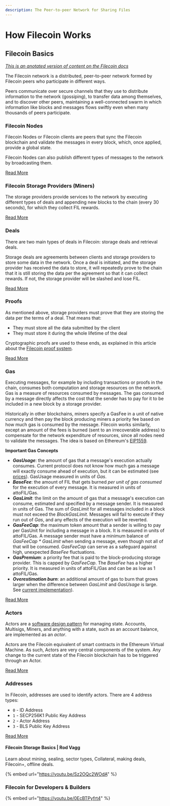 ```yaml
---
description: The Peer-to-peer Network for Sharing Files
---
```


# How Filecoin Works

## Filecoin Basics <a href="#filecoin-basics" id="filecoin-basics"></a>

_[This is an anotated version of content on the Filecoin docs](https://docs.filecoin.io/about-filecoin/how-filecoin-works/#the-network)_

The Filecoin network is a distributed, peer-to-peer network formed by Filecoin peers who participate in different ways.

Peers communicate over secure channels that they use to distribute information to the network (gossiping), to transfer data among themselves, and to discover other peers, maintaining a well-connected swarm in which information like blocks and messages flows swiftly even when many thousands of peers participate.

### Filecoin Nodes

Filecoin Nodes or Filecoin clients are peers that sync the Filecoin blockchain and validate the messages in every block, which, once applied, provide a global state.

Filecoin Nodes can also publish different types of messages to the network by broadcasting them.

[Read More](https://docs.filecoin.io/about-filecoin/how-filecoin-works/#filecoin-nodes)

### Filecoin Storage Providers (Miners)

The storage providers provide services to the network by executing different types of deals and appending new blocks to the chain (every 30 seconds), for which they collect FIL rewards.

[Read More](https://docs.filecoin.io/about-filecoin/how-filecoin-works/#filecoin-storage-providers)

### Deals

There are two main types of deals in Filecoin: storage deals and retrieval deals.

Storage deals are agreements between clients and storage providers to store some data in the network. Once a deal is initiated, and the storage provider has received the data to store, it will repeatedly prove to the chain that it is still storing the data per the agreement so that it can collect rewards. If not, the storage provider will be slashed and lose FIL.

[Read More](https://docs.filecoin.io/about-filecoin/how-filecoin-works/#deals)

### Proofs

As mentioned above, storage providers must prove that they are storing the data per the terms of a deal. That means that:

- They must store all the data submitted by the client
- They must store it during the whole lifetime of the deal

Cryptographic proofs are used to these ends, as explained in this article about the [Filecoin proof system](https://filecoin.io/blog/filecoin-proof-system/).

[Read More](https://docs.filecoin.io/about-filecoin/how-filecoin-works/#proofs)

### Gas

Executing messages, for example by including transactions or proofs in the chain, consumes both computation and storage resources on the network. Gas is a measure of resources consumed by messages. The gas consumed by a message directly affects the cost that the sender has to pay for it to be included in a new block by a storage provider.

Historically in other blockchains, miners specify a GasFee in a unit of native currency and then pay the block producing miners a priority fee based on how much gas is consumed by the message. Filecoin works similarly, except an amount of the fees is burned (sent to an irrecoverable address) to compensate for the network expenditure of resources, since all nodes need to validate the messages. The idea is based on Ethereum's [EIP1559](https://github.com/ethereum/EIPs/blob/master/EIPS/eip-1559.md).

**Important Gas Concepts**

* **_GasUsage_**: the amount of gas that a message's execution actually consumes. Current protocol does not know how much gas a message will exactly consume ahead of execution, but it can be estimated (see [prices](https://github.com/filecoin-project/lotus/blob/d678fe4bfa5b4c70bcebd46cdc38aafc452b42d1/chain/vm/gas.go#L87)). GasUsage measured in units of _Gas_.
* **_BaseFee_**: the amount of FIL that gets burned _per unit of gas consumed_ for the execution of every message. It is measured in units of attoFIL/Gas.
* **_GasLimit_**: the limit on the amount of gas that a message's execution can consume, estimated and specified by a message sender. It is measured in units of Gas. The sum of _GasLimit_ for all messages included in a block must not exceed the _BlockGasLimit_. Messages will fail to execute if they run out of _Gas_, and any effects of the execution will be reverted.
* **_GasFeeCap_**: the maximum token amount that a sender is willing to pay per GasUnit for including a message in a block. It is measured in units of attoFIL/Gas. A message sender must have a minimum balance of _GasFeeCap \* GasLimit_ when sending a message, even though not all of that will be consumed. _GasFeeCap_ can serve as a safeguard against high, unexpected _BaseFee_ fluctuations.
* **_GasPremium_**: a priority fee that is paid to the block-producing storage provider. This is capped by _GasFeeCap_. The _BaseFee_ has a higher priority. It is measured in units of attoFIL/Gas and can be as low as 1 attoFIL/Gas.
* **_Overestimation burn_**: an additional amount of gas to burn that grows larger when the difference between _GasLimit_ and _GasUsage_ is large. See [current implementation](https://github.com/filecoin-project/lotus/blob/v0.10.0/chain/vm/burn.go#L38)).


[Read More](https://docs.filecoin.io/about-filecoin/how-filecoin-works/#gas-fees)

### Actors
Actors are a [software design pattern](https://en.wikipedia.org/wiki/Actor_model) for managing state. Accounts, Multisigs, Miners, and anything with a state, such as an account balance, are implemented as an _actor_.

Actors are the Filecoin equivalent of smart contracts in the Ethereum Virtual Machine. As such, Actors are very central components of the system. Any change to the current state of the Filecoin blockchain has to be triggered through an Actor.

[Read More](https://spec.filecoin.io/#section-systems.filecoin_vm)

### Addresses
In Filecoin, addresses are used to identify actors. There are 4 address types:

* `0` - ID Address
* `1` - SECP256K1 Public Key Address
* `2` - Actor Address
* `3` - BLS Public Key Address

[Read More]()

#### Filecoin Storage Basics | Rod Vagg

Learn about mining, sealing, sector types, Collateral, making deals, Filecoin+, offline deals.

{% embed url="https://youtu.be/Sz2OQc2WOdA" %}



### Filecoin for Developers & Builders <a href="#undefined" id="undefined"></a>

{% embed url="https://youtu.be/0EcBTPyfrt4" %}
